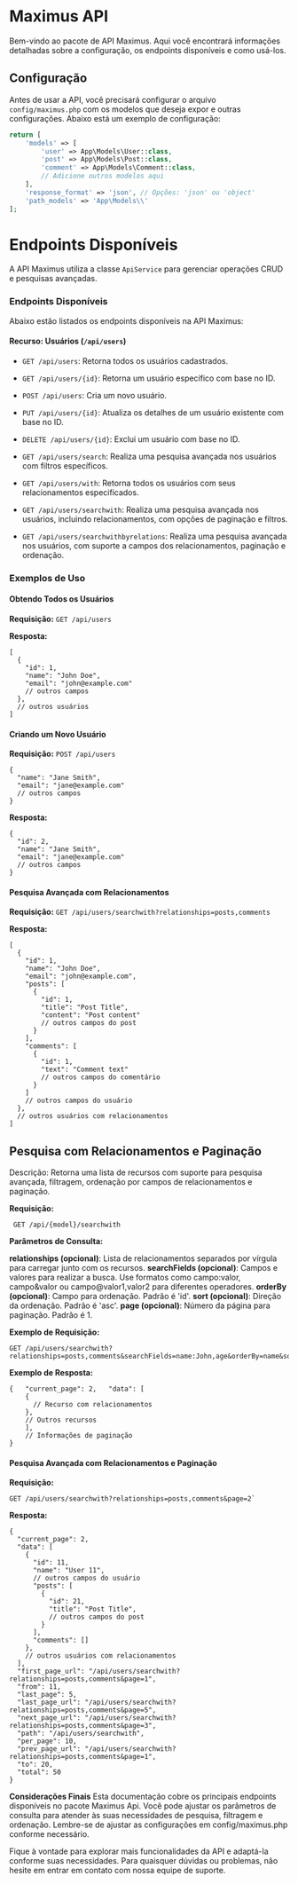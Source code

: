 # Maximus API 

Bem-vindo ao pacote de API Maximus. Aqui você encontrará informações detalhadas sobre a configuração, os endpoints disponíveis e como usá-los.

## Configuração

Antes de usar a API, você precisará configurar o arquivo `config/maximus.php` com os modelos que deseja expor e outras configurações. Abaixo está um exemplo de configuração:

```php
return [
    'models' => [
        'user' => App\Models\User::class,
        'post' => App\Models\Post::class,
        'comment' => App\Models\Comment::class,
        // Adicione outros modelos aqui
    ],
    'response_format' => 'json', // Opções: 'json' ou 'object'
    'path_models' => 'App\Models\\'
];
```

# Endpoints Disponíveis

A API Maximus utiliza a classe `ApiService` para gerenciar operações CRUD e pesquisas avançadas.

### Endpoints Disponíveis

Abaixo estão listados os endpoints disponíveis na API Maximus:

#### Recurso: Usuários (`/api/users`)

-   `GET /api/users`: Retorna todos os usuários cadastrados.
    
-   `GET /api/users/{id}`: Retorna um usuário específico com base no ID.
    
-   `POST /api/users`: Cria um novo usuário.
    
-   `PUT /api/users/{id}`: Atualiza os detalhes de um usuário existente com base no ID.
    
-   `DELETE /api/users/{id}`: Exclui um usuário com base no ID.
    
-   `GET /api/users/search`: Realiza uma pesquisa avançada nos usuários com filtros específicos.
    
-   `GET /api/users/with`: Retorna todos os usuários com seus relacionamentos especificados.
    
-   `GET /api/users/searchwith`: Realiza uma pesquisa avançada nos usuários, incluindo relacionamentos, com opções de paginação e filtros.
    
-   `GET /api/users/searchwithbyrelations`: Realiza uma pesquisa avançada nos usuários, com suporte a campos dos relacionamentos, paginação e ordenação.
    

### Exemplos de Uso

#### Obtendo Todos os Usuários

**Requisição:** `GET /api/users`

**Resposta:**

    [
      {
        "id": 1,
        "name": "John Doe",
        "email": "john@example.com"
        // outros campos
      },
      // outros usuários
    ]

#### Criando um Novo Usuário

**Requisição:** `POST /api/users`

    {
      "name": "Jane Smith",
      "email": "jane@example.com"
      // outros campos
    }

**Resposta:**

    {
      "id": 2,
      "name": "Jane Smith",
      "email": "jane@example.com"
      // outros campos
    }


#### Pesquisa Avançada com Relacionamentos

**Requisição:** `GET /api/users/searchwith?relationships=posts,comments`

**Resposta:**

    [
      {
        "id": 1,
        "name": "John Doe",
        "email": "john@example.com",
        "posts": [
          {
            "id": 1,
            "title": "Post Title",
            "content": "Post content"
            // outros campos do post
          }
        ],
        "comments": [
          {
            "id": 1,
            "text": "Comment text"
            // outros campos do comentário
          }
        ]
        // outros campos do usuário
      },
      // outros usuários com relacionamentos
    ]


## Pesquisa com Relacionamentos e Paginação
Descrição: Retorna uma lista de recursos com suporte para pesquisa avançada, filtragem, ordenação por campos de relacionamentos e paginação.

**Requisição:**

     GET /api/{model}/searchwith

**Parâmetros de Consulta:**

**relationships (opcional)**: Lista de relacionamentos separados por vírgula para carregar junto com os recursos.
**searchFields (opcional)**: Campos e valores para realizar a busca. Use formatos como campo:valor, campo&valor ou campo@valor1,valor2 para diferentes operadores.
**orderBy (opcional)**: Campo para ordenação. Padrão é 'id'.
**sort (opcional)**: Direção da ordenação. Padrão é 'asc'.
**page (opcional)**: Número da página para paginação. Padrão é 1.

**Exemplo de Requisição:**


    GET /api/users/searchwith?relationships=posts,comments&searchFields=name:John,age&orderBy=name&sort=asc&page=2


**Exemplo de Resposta:**

    {   "current_page": 2,   "data": [
        {
          // Recurso com relacionamentos
        },
        // Outros recursos   
        ],
        // Informações de paginação 
    }


#### Pesquisa Avançada com Relacionamentos e Paginação

**Requisição:** 

    GET /api/users/searchwith?relationships=posts,comments&page=2`

**Resposta:**

    {
      "current_page": 2,
      "data": [
        {
          "id": 11,
          "name": "User 11",
          // outros campos do usuário
          "posts": [
            {
              "id": 21,
              "title": "Post Title",
              // outros campos do post
            }
          ],
          "comments": []
        },
        // outros usuários com relacionamentos
      ],
      "first_page_url": "/api/users/searchwith?relationships=posts,comments&page=1",
      "from": 11,
      "last_page": 5,
      "last_page_url": "/api/users/searchwith?relationships=posts,comments&page=5",
      "next_page_url": "/api/users/searchwith?relationships=posts,comments&page=3",
      "path": "/api/users/searchwith",
      "per_page": 10,
      "prev_page_url": "/api/users/searchwith?relationships=posts,comments&page=1",
      "to": 20,
      "total": 50
    }
    

**Considerações Finais**
    Esta documentação cobre os principais endpoints disponíveis no pacote Maximus Api. Você pode ajustar os parâmetros de consulta para atender às suas necessidades de pesquisa, filtragem e ordenação. Lembre-se de ajustar as configurações em config/maximus.php conforme necessário.

Fique à vontade para explorar mais funcionalidades da API e adaptá-la conforme suas necessidades. Para quaisquer dúvidas ou problemas, não hesite em entrar em contato com nossa equipe de suporte.


